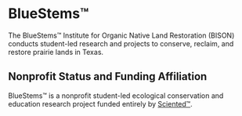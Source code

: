 # BlueStems™
The BlueStems™ Institute for Organic Native Land Restoration (BISON) conducts student-led research and projects to conserve, reclaim, and restore prairie lands in Texas.

## Nonprofit Status and Funding Affiliation
BlueStems™ is a nonprofit student-led ecological conservation and education research project funded entirely by <a href="https://www.sciented.org" target="_blank">Sciented™</a>.
